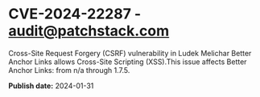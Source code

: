 # CVE-2024-22287 - audit@patchstack.com

Cross-Site Request Forgery (CSRF) vulnerability in Ludek Melichar Better Anchor Links allows Cross-Site Scripting (XSS).This issue affects Better Anchor Links: from n/a through 1.7.5.



**Publish date:** 2024-01-31
